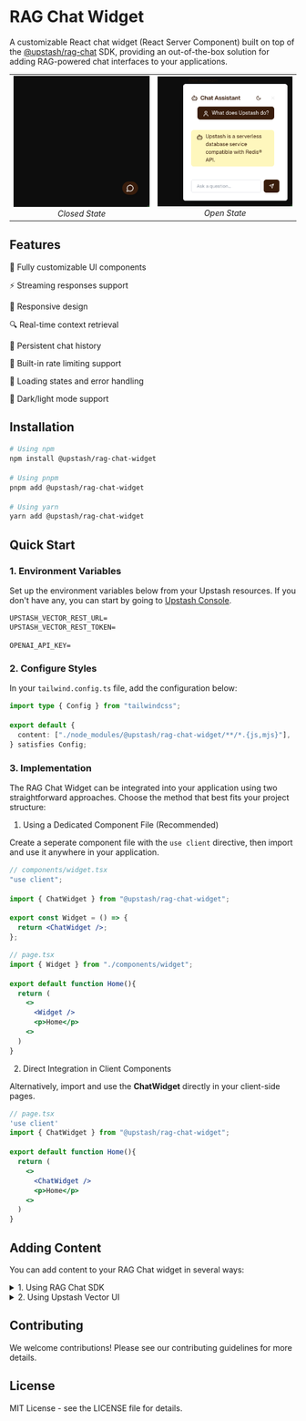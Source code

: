 # RAG Chat Widget

A customizable React chat widget (React Server Component) built on top of the [@upstash/rag-chat](https://github.com/upstash/rag-chat) SDK, providing an out-of-the-box solution for adding RAG-powered chat interfaces to your applications.

<table>
  <tr>
    <td align="center">
      <img src="./public/images/widget-closed.png" alt="RAG Chat Widget - Closed State" width="300"/><br/>
      <em>Closed State</em>
    </td>
    <td align="center">
      <img src="./public/images/widget-open.png" alt="RAG Chat Widget - Open State" width="300"/><br/>
      <em>Open State</em>
    </td>
  </tr>
</table>

## Features

🎨 Fully customizable UI components

⚡ Streaming responses support

📱 Responsive design

🔍 Real-time context retrieval

💾 Persistent chat history

🎯 Built-in rate limiting support

🔄 Loading states and error handling

🎨 Dark/light mode support

## Installation

```bash
# Using npm
npm install @upstash/rag-chat-widget

# Using pnpm
pnpm add @upstash/rag-chat-widget

# Using yarn
yarn add @upstash/rag-chat-widget
```

## Quick Start

### 1. Environment Variables

Set up the environment variables below from your Upstash resources. If you don't have any, you can start by going to [Upstash Console](https://console.upstash.com).

```
UPSTASH_VECTOR_REST_URL=
UPSTASH_VECTOR_REST_TOKEN=

OPENAI_API_KEY=
```

### 2. Configure Styles

In your `tailwind.config.ts` file, add the configuration below:

```ts
import type { Config } from "tailwindcss";

export default {
  content: ["./node_modules/@upstash/rag-chat-widget/**/*.{js,mjs}"],
} satisfies Config;
```

### 3. Implementation

The RAG Chat Widget can be integrated into your application using two straightforward approaches. Choose the method that best fits your project structure:

1. Using a Dedicated Component File (Recommended)

Create a seperate component file with the `use client` directive, then import and use it anywhere in your application.

```jsx
// components/widget.tsx
"use client";

import { ChatWidget } from "@upstash/rag-chat-widget";

export const Widget = () => {
  return <ChatWidget />;
};
```

```jsx
// page.tsx
import { Widget } from "./components/widget";

export default function Home(){
  return (
    <>
      <Widget />
      <p>Home</p>
    <>
  )
}
```

2. Direct Integration in Client Components

Alternatively, import and use the **ChatWidget** directly in your client-side pages.

```jsx
// page.tsx
'use client'
import { ChatWidget } from "@upstash/rag-chat-widget";

export default function Home(){
  return (
    <>
      <ChatWidget />
      <p>Home</p>
    <>
  )
}
```

## Adding Content

You can add content to your RAG Chat widget in several ways:

<details>
<summary>1. Using RAG Chat SDK</summary>

The SDK provides methods to add various types of content programmatically:

```ts
import { RAGChat, openai } from "@upstash/rag-chat";

export const ragChat = new RAGChat({
  model: openai("gpt-4-turbo"),
});
// Add text content
await ragChat.context.add("Your text content here");

// Add PDF documents
await ragChat.context.add({
  type: "pdf",
  fileSource: "./path/to/document.pdf",
});

// Add web content
await ragChat.context.add({
  type: "html",
  source: "https://your-website.com",
});
```

For more detailed examples and options, check out the [RAG Chat documentation](https://upstash.com/docs/vector/sdks/rag-chat/gettingstarted).

</details>

<details>
<summary>2. Using Upstash Vector UI</summary>

You can also manage your content directly through the Upstash Vector Console:

1. Navigate to [Upstash Console](http://console.upstash.com/vector).
2. Go to details page of the Vector database.
3. Navigate to **Databrowser Tab**.
4. Here, you can either upload a PDF, or use on of our sample datasets.

<img src="./public/images/vector-databrowser.png" alt="Vector Databrowser"/><br/>

</details>

## Contributing

We welcome contributions! Please see our contributing guidelines for more details.

## License

MIT License - see the LICENSE file for details.
